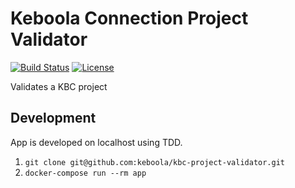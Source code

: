 # Keboola Connection Project Validator

[![Build Status](https://travis-ci.org/keboola/kbc-project-validator.svg?branch=master)](https://travis-ci.org/keboola/kbc-project-validator)
[![License](https://img.shields.io/badge/license-MIT-blue.svg)](https://github.com/keboola/kbc-project-validator/blob/master/LICENSE.md)

Validates a KBC project

## Development

App is developed on localhost using TDD.

1. `git clone git@github.com:keboola/kbc-project-validator.git`    
2. `docker-compose run --rm app`
